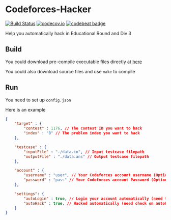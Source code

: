 # Codeforces-Hacker

[![Build Status][1]][2] [![codecov.io][3]][4] [![codebeat badge](https://codebeat.co/badges/bd93263b-c637-4a10-8ac1-0e178d4a632b)](https://codebeat.co/projects/github-com-limstash-codeforces-hacker-master)

[1]: https://dev.azure.com/limstash/Codeforces-Hacker/_apis/build/status/limstash.Codeforces-Hacker?branchName=master "Build Status badge"
[2]: https://dev.azure.com/limstash/Codeforces-Hacker/_build?definitionId=1 "Azure Build Status"
[3]: https://codecov.io/gh/limstash/Codeforces-Hacker/branch/master/graph/badge.svg?token=6pMHmpIYtG "Coverage badge"
[4]: https://codecov.io/gh/limstash/Codeforces-Hacker "Codecov Status"

Help you automatically hack in Educational Round and Div 3

## Build

You could download pre-compile executable files directly at [here](https://github.com/limstash/Codeforces-Hacker/releases)

You could also download source files and use ``make`` to compile

## Run

You need to set up ``config.json``

Here is an example

```json
{
    "target" : {
        "contest" : 1176, // The contest ID you want to hack
        "index" : "B" // The problem index you want to hack
    },

    "testcase" : {
        "inputFile" : "./data.in", // Input testcase filepath
        "outputFile" : "./data.ans" // Output testcase filepath
    },

    "account" : {
        "username" : "user", // Your Codeforces account username (Optional)
        "password" : "pass" // Your Codeforces account Password (Optional)
    },

    "settings": {
        "autoLogin" : true, // Login your account automatically (need to fill in the account info)
        "autoHack" : true, // Hacked automatically (need check on autoLogin)
    }
}
```